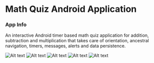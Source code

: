 # Math Quiz Android Application

<h3>App Info</h3>

An interactive Android timer based math quiz application for addition, subtraction and multiplication that takes care of orientation, ancestral navigation, timers, messages, alerts and data persistence.

![Alt text](https://github.com/NehaRege/MathQuiz_Android/blob/master/Screenshot_20161010-231245.png "Optional title")  ![Alt text](https://github.com/NehaRege/MathQuiz_Android/blob/master/Screenshot_20161010-231331.png)  ![Alt text](https://github.com/NehaRege/MathQuiz_Android/blob/master/Screenshot_20161010-231546.png "Optional title")  ![Alt text](https://github.com/NehaRege/MathQuiz_Android/blob/master/Screenshot_20161010-231755.png "Optional title")  ![Alt text](https://github.com/NehaRege/MathQuiz_Android/blob/master/Screenshot_20161010-231816.png "Optional title")


